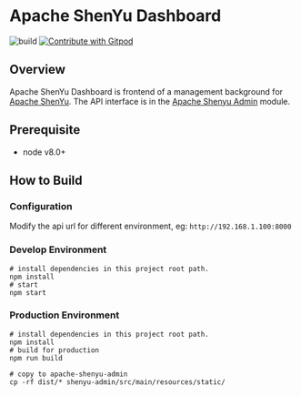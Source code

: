 # Apache ShenYu Dashboard

![build](https://github.com/apache/shenyu-dashboard/workflows/build/badge.svg)
[![Contribute with Gitpod](https://img.shields.io/badge/Contribute%20with-Gitpod-908a85?logo=gitpod&color=green)](https://gitpod.io/#https://github.com/apache/shenyu-dashboard)


## Overview
Apache ShenYu Dashboard is frontend of a management background for [Apache ShenYu](https://github.com/apache/shenyu). The API interface is in the [Apache Shenyu Admin](https://github.com/apache/shenyu/tree/master/shenyu-admin) module.
                                                                                                   
## Prerequisite
- node v8.0+

## How to Build

### Configuration

Modify the api url for different environment, eg: `http://192.168.1.100:8000`


### Develop Environment

```shell
# install dependencies in this project root path.
npm install
# start
npm start
```

### Production Environment

```shell
# install dependencies in this project root path.
npm install
# build for production
npm run build

# copy to apache-shenyu-admin
cp -rf dist/* shenyu-admin/src/main/resources/static/
```

